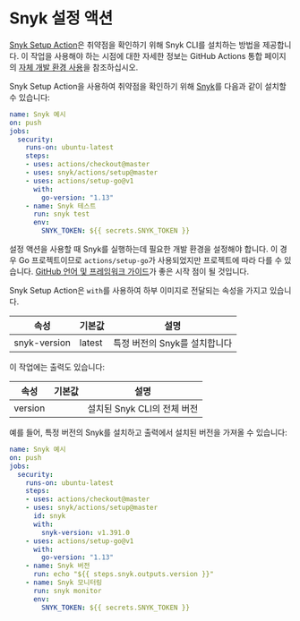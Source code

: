 # Snyk 설정 액션

[Snyk Setup Action](https://github.com/snyk/actions/tree/master/setup)은 취약점을 확인하기 위해 Snyk CLI를 설치하는 방법을 제공합니다. 이 작업을 사용해야 하는 시점에 대한 자세한 정보는 GitHub Actions 통합 페이지의 [자체 개발 환경 사용](https://docs.snyk.io/integrations/ci-cd-integrations/github-actions-integration#use-your-own-development-environment)을 참조하십시오.

Snyk Setup Action을 사용하여 취약점을 확인하기 위해 [Snyk](https://snyk.co/SnykGH)를 다음과 같이 설치할 수 있습니다:

```yaml
name: Snyk 예시 
on: push
jobs:
  security:
    runs-on: ubuntu-latest
    steps:
    - uses: actions/checkout@master
    - uses: snyk/actions/setup@master
    - uses: actions/setup-go@v1
      with:
        go-version: "1.13"
    - name: Snyk 테스트
      run: snyk test
      env:
        SNYK_TOKEN: ${{ secrets.SNYK_TOKEN }}
```

설정 액션을 사용할 때 Snyk를 실행하는데 필요한 개발 환경을 설정해야 합니다. 이 경우 Go 프로젝트이므로 `actions/setup-go`가 사용되었지만 프로젝트에 따라 다를 수 있습니다. [GitHub 언어 및 프레임워크 가이드](https://docs.github.com/en/actions/language-and-framework-guides)가 좋은 시작 점이 될 것입니다.

Snyk Setup Action은 `with`를 사용하여 하부 이미지로 전달되는 속성을 가지고 있습니다.

| 속성        | 기본값 | 설명                          |
| ------------ | ------- | ---------------------------------- |
| snyk-version | latest  | 특정 버전의 Snyk를 설치합니다 |

이 작업에는 출력도 있습니다:

| 속성 | 기본값 | 설명                                |
| -------- | ------- | ------------------------------------------ |
| version  |         | 설치된 Snyk CLI의 전체 버전 |

예를 들어, 특정 버전의 Snyk를 설치하고 출력에서 설치된 버전을 가져올 수 있습니다:

```yaml
name: Snyk 예시
on: push
jobs:
  security:
    runs-on: ubuntu-latest
    steps:
    - uses: actions/checkout@master
    - uses: snyk/actions/setup@master
      id: snyk
      with:
        snyk-version: v1.391.0
    - uses: actions/setup-go@v1
      with:
        go-version: "1.13"
    - name: Snyk 버전
      run: echo "${{ steps.snyk.outputs.version }}"
    - name: Snyk 모니터링 
      run: snyk monitor
      env:
        SNYK_TOKEN: ${{ secrets.SNYK_TOKEN }}
```